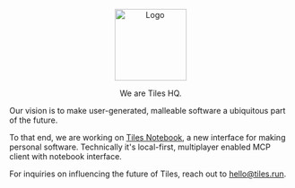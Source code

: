 <p align="center">
  <a href="https://github.com/tileshq/">
    <img src="https://avatars.githubusercontent.com/u/210493283?s=200&v=4" alt="Logo" width="128">
  </a>
</h1>
  <p align="center">
    We are Tiles HQ.
    <br />
  </p>
</p>

<p>Our vision is to make user-generated, malleable software a ubiquitous part of the future. 

To that end, we are working on <a href="https://tiles.run">Tiles Notebook</a>, a new interface for making personal software. Technically it's local-first, multiplayer enabled MCP client with notebook interface.</p> For inquiries on influencing the future of Tiles, reach out to <a href="mailto:hello@tiles.run">hello@tiles.run.</a></p>
